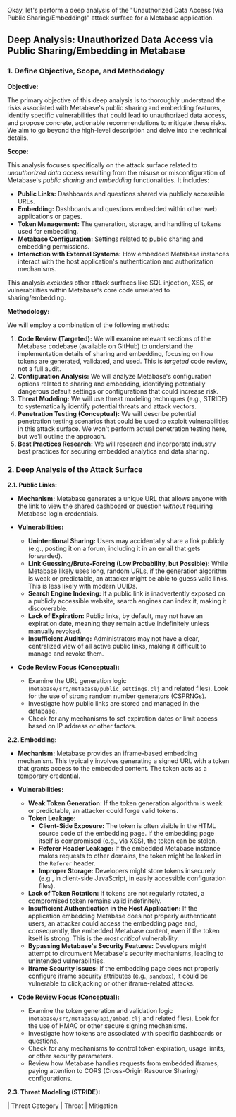Okay, let's perform a deep analysis of the "Unauthorized Data Access (via Public Sharing/Embedding)" attack surface for a Metabase application.

## Deep Analysis: Unauthorized Data Access via Public Sharing/Embedding in Metabase

### 1. Define Objective, Scope, and Methodology

**Objective:**

The primary objective of this deep analysis is to thoroughly understand the risks associated with Metabase's public sharing and embedding features, identify specific vulnerabilities that could lead to unauthorized data access, and propose concrete, actionable recommendations to mitigate these risks.  We aim to go beyond the high-level description and delve into the technical details.

**Scope:**

This analysis focuses specifically on the attack surface related to *unauthorized data access* resulting from the misuse or misconfiguration of Metabase's *public sharing* and *embedding* functionalities.  It includes:

*   **Public Links:**  Dashboards and questions shared via publicly accessible URLs.
*   **Embedding:**  Dashboards and questions embedded within other web applications or pages.
*   **Token Management:**  The generation, storage, and handling of tokens used for embedding.
*   **Metabase Configuration:** Settings related to public sharing and embedding permissions.
*   **Interaction with External Systems:** How embedded Metabase instances interact with the host application's authentication and authorization mechanisms.

This analysis *excludes* other attack surfaces like SQL injection, XSS, or vulnerabilities within Metabase's core code unrelated to sharing/embedding.

**Methodology:**

We will employ a combination of the following methods:

1.  **Code Review (Targeted):**  We will examine relevant sections of the Metabase codebase (available on GitHub) to understand the implementation details of sharing and embedding, focusing on how tokens are generated, validated, and used.  This is *targeted* code review, not a full audit.
2.  **Configuration Analysis:** We will analyze Metabase's configuration options related to sharing and embedding, identifying potentially dangerous default settings or configurations that could increase risk.
3.  **Threat Modeling:** We will use threat modeling techniques (e.g., STRIDE) to systematically identify potential threats and attack vectors.
4.  **Penetration Testing (Conceptual):** We will describe potential penetration testing scenarios that could be used to exploit vulnerabilities in this attack surface.  We won't perform actual penetration testing here, but we'll outline the approach.
5.  **Best Practices Research:** We will research and incorporate industry best practices for securing embedded analytics and data sharing.

### 2. Deep Analysis of the Attack Surface

**2.1. Public Links:**

*   **Mechanism:** Metabase generates a unique URL that allows anyone with the link to view the shared dashboard or question *without* requiring Metabase login credentials.
*   **Vulnerabilities:**
    *   **Unintentional Sharing:** Users may accidentally share a link publicly (e.g., posting it on a forum, including it in an email that gets forwarded).
    *   **Link Guessing/Brute-Forcing (Low Probability, but Possible):** While Metabase likely uses long, random URLs, if the generation algorithm is weak or predictable, an attacker might be able to guess valid links.  This is less likely with modern UUIDs.
    *   **Search Engine Indexing:**  If a public link is inadvertently exposed on a publicly accessible website, search engines can index it, making it discoverable.
    *   **Lack of Expiration:**  Public links, by default, may not have an expiration date, meaning they remain active indefinitely unless manually revoked.
    *   **Insufficient Auditing:**  Administrators may not have a clear, centralized view of all active public links, making it difficult to manage and revoke them.

*   **Code Review Focus (Conceptual):**
    *   Examine the URL generation logic (`metabase/src/metabase/public_settings.clj` and related files).  Look for the use of strong random number generators (CSPRNGs).
    *   Investigate how public links are stored and managed in the database.
    *   Check for any mechanisms to set expiration dates or limit access based on IP address or other factors.

**2.2. Embedding:**

*   **Mechanism:** Metabase provides an iframe-based embedding mechanism.  This typically involves generating a signed URL with a token that grants access to the embedded content.  The token acts as a temporary credential.
*   **Vulnerabilities:**
    *   **Weak Token Generation:** If the token generation algorithm is weak or predictable, an attacker could forge valid tokens.
    *   **Token Leakage:**
        *   **Client-Side Exposure:**  The token is often visible in the HTML source code of the embedding page.  If the embedding page itself is compromised (e.g., via XSS), the token can be stolen.
        *   **Referer Header Leakage:**  If the embedded Metabase instance makes requests to other domains, the token might be leaked in the `Referer` header.
        *   **Improper Storage:**  Developers might store tokens insecurely (e.g., in client-side JavaScript, in easily accessible configuration files).
    *   **Lack of Token Rotation:**  If tokens are not regularly rotated, a compromised token remains valid indefinitely.
    *   **Insufficient Authentication in the Host Application:**  If the application embedding Metabase does not properly authenticate users, an attacker could access the embedding page and, consequently, the embedded Metabase content, even if the token itself is strong.  This is the *most critical* vulnerability.
    *   **Bypassing Metabase's Security Features:**  Developers might attempt to circumvent Metabase's security mechanisms, leading to unintended vulnerabilities.
    *   **Iframe Security Issues:**  If the embedding page does not properly configure iframe security attributes (e.g., `sandbox`), it could be vulnerable to clickjacking or other iframe-related attacks.

*   **Code Review Focus (Conceptual):**
    *   Examine the token generation and validation logic (`metabase/src/metabase/api/embed.clj` and related files).  Look for the use of HMAC or other secure signing mechanisms.
    *   Investigate how tokens are associated with specific dashboards or questions.
    *   Check for any mechanisms to control token expiration, usage limits, or other security parameters.
    *   Review how Metabase handles requests from embedded iframes, paying attention to CORS (Cross-Origin Resource Sharing) configurations.

**2.3. Threat Modeling (STRIDE):**

| Threat Category | Threat                                                                  | Mitigation